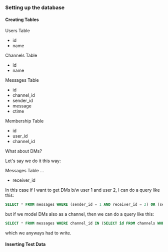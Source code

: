 ### Setting up the database

#### Creating Tables

Users Table
- id
- name

Channels Table
- id
- name

Messages Table
- id
- channel_id
- sender_id
- message
- ctime

Membership Table
- id
- user_id
- channel_id


What about DMs?

Let's say we do it this way:

Messages Table
...
- receiver_id

In this case if I want to get DMs b/w user 1 and user 2, I can do a query like this:

```sql
SELECT * FROM messages WHERE (sender_id = 1 AND receiver_id = 2) OR (sender_id = 2 AND receiver_id = 1);
```

but if we model DMs also as a channel, then we can do a query like this:

```sql
SELECT * FROM messages WHERE channel_id IN (SELECT id FROM channels WHERE id = channel_id);
```
which we anyways had to write.


#### Inserting Test Data

#### 